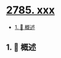 # [2785. xxx](https://github.com/Tdahuyou/TNotes.leetcode/tree/main/notes/2785.%20xxx)

<!-- region:toc -->

- [1. 📝 概述](#1--概述)

<!-- endregion:toc -->

## 1. 📝 概述
